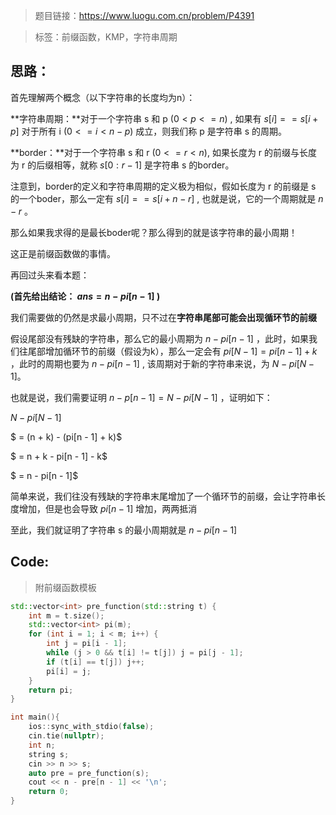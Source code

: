 > 题目链接：https://www.luogu.com.cn/problem/P4391

> 标签：前缀函数，KMP，字符串周期

## 思路：

首先理解两个概念（以下字符串的长度均为n）：

**字符串周期：**对于一个字符串 s 和 p $(0 < p <= n)$ , 如果有 $s[i] == s[i + p]$ 对于所有 i $(0 <= i < n - p)$ 成立，则我们称 p 是字符串 s 的周期。

**border：**对于一个字符串 s 和 r  $(0 <= r < n)$, 如果长度为 r 的前缀与长度为 r 的后缀相等，就称 $s[0:r - 1]$ 是字符串 s 的border。



注意到，border的定义和字符串周期的定义极为相似，假如长度为 r 的前缀是 s 的一个boder，那么一定有 $s[i] == s[i + n - r]$ , 也就是说，它的一个周期就是 $n - r$ 。

那么如果我求得的是最长boder呢？那么得到的就是该字符串的最小周期！

这正是前缀函数做的事情。



再回过头来看本题：

**(首先给出结论： $ans = n - pi[n - 1]$ )**

我们需要做的仍然是求最小周期，只不过在**字符串尾部可能会出现循环节的前缀**

假设尾部没有残缺的字符串，那么它的最小周期为 $n - pi[n - 1]$ ，此时，如果我们往尾部增加循环节的前缀（假设为k），那么一定会有 $pi[N - 1] = pi[n - 1] + k$ ，此时的周期也要为 $n - pi[n - 1]$ , 该周期对于新的字符串来说，为 $N - pi[N - 1]$。

也就是说，我们需要证明 $n - p[n - 1] = N - pi[N - 1]$ ，证明如下：

$N - pi[N - 1]$

$ = (n + k) - (pi[n - 1] + k)$

$ = n + k - pi[n - 1] - k$

$ = n - pi[n - 1]$

简单来说，我们往没有残缺的字符串末尾增加了一个循环节的前缀，会让字符串长度增加，但是也会导致 $pi[n - 1]$ 增加，两两抵消

至此，我们就证明了字符串 s 的最小周期就是 $n - pi[n - 1]$



## Code:

> 附前缀函数模板

```c++
std::vector<int> pre_function(std::string t) {
    int m = t.size();
    std::vector<int> pi(m);
    for (int i = 1; i < m; i++) {
        int j = pi[i - 1];
        while (j > 0 && t[i] != t[j]) j = pi[j - 1];
        if (t[i] == t[j]) j++;
        pi[i] = j;
    }
    return pi;
}

int main(){
    ios::sync_with_stdio(false);
    cin.tie(nullptr);
    int n;
    string s;
    cin >> n >> s;
    auto pre = pre_function(s);
    cout << n - pre[n - 1] << '\n';
    return 0;
}
```

